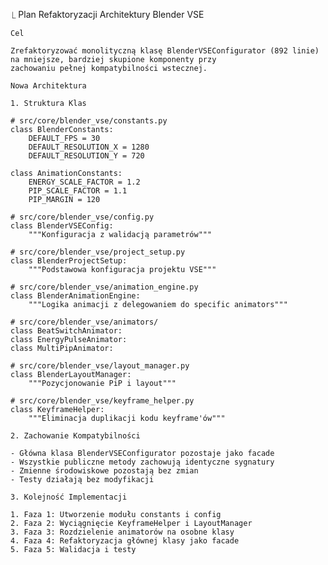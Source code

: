 ⎿ Plan Refaktoryzacji Architektury Blender VSE

    Cel

    Zrefaktoryzować monolityczną klasę BlenderVSEConfigurator (892 linie) na mniejsze, bardziej skupione komponenty przy 
    zachowaniu pełnej kompatybilności wstecznej.

    Nowa Architektura

    1. Struktura Klas

    # src/core/blender_vse/constants.py
    class BlenderConstants:
        DEFAULT_FPS = 30
        DEFAULT_RESOLUTION_X = 1280
        DEFAULT_RESOLUTION_Y = 720
        
    class AnimationConstants:
        ENERGY_SCALE_FACTOR = 1.2
        PIP_SCALE_FACTOR = 1.1
        PIP_MARGIN = 120

    # src/core/blender_vse/config.py
    class BlenderVSEConfig:
        """Konfiguracja z walidacją parametrów"""
        
    # src/core/blender_vse/project_setup.py
    class BlenderProjectSetup:
        """Podstawowa konfiguracja projektu VSE"""
        
    # src/core/blender_vse/animation_engine.py
    class BlenderAnimationEngine:
        """Logika animacji z delegowaniem do specific animators"""
        
    # src/core/blender_vse/animators/
    class BeatSwitchAnimator:
    class EnergyPulseAnimator:
    class MultiPipAnimator:

    # src/core/blender_vse/layout_manager.py
    class BlenderLayoutManager:
        """Pozycjonowanie PiP i layout"""
        
    # src/core/blender_vse/keyframe_helper.py
    class KeyframeHelper:
        """Eliminacja duplikacji kodu keyframe'ów"""

    2. Zachowanie Kompatybilności

    - Główna klasa BlenderVSEConfigurator pozostaje jako facade
    - Wszystkie publiczne metody zachowują identyczne sygnatury
    - Zmienne środowiskowe pozostają bez zmian
    - Testy działają bez modyfikacji

    3. Kolejność Implementacji

    1. Faza 1: Utworzenie modułu constants i config
    2. Faza 2: Wyciągnięcie KeyframeHelper i LayoutManager
    3. Faza 3: Rozdzielenie animatorów na osobne klasy
    4. Faza 4: Refaktoryzacja głównej klasy jako facade
    5. Faza 5: Walidacja i testy
